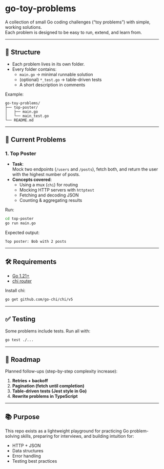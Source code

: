 # go-toy-problems

A collection of small Go coding challenges (“toy problems”) with simple, working solutions.  
Each problem is designed to be easy to run, extend, and learn from.

---

## 📂 Structure

- Each problem lives in its own folder.
- Every folder contains:
  - `main.go` → minimal runnable solution
  - (optional) `*_test.go` → table-driven tests
  - A short description in comments

Example:

```
go-toy-problems/
├── top-poster/
│   ├── main.go
│   └── main_test.go
└── README.md
```

---

## 🚀 Current Problems

### 1. Top Poster

- **Task**:  
  Mock two endpoints (`/users` and `/posts`), fetch both, and return the user with the highest number of posts.
- **Concepts covered**:
  - Using a mux (`chi`) for routing
  - Mocking HTTP servers with `httptest`
  - Fetching and decoding JSON
  - Counting & aggregating results

Run:

```bash
cd top-poster
go run main.go
```

Expected output:

```
Top poster: Bob with 2 posts
```

---

## 🛠️ Requirements

- [Go 1.21+](https://go.dev/dl/)
- [chi router](https://github.com/go-chi/chi)

Install chi:

```bash
go get github.com/go-chi/chi/v5
```

---

## ✅ Testing

Some problems include tests. Run all with:

```bash
go test ./...
```

---

## 🎯 Roadmap

Planned follow-ups (step-by-step complexity increase):

1. **Retries + backoff**
2. **Pagination (fetch until completion)**
3. **Table-driven tests (Jest style in Go)**
4. **Rewrite problems in TypeScript**

---

## 📚 Purpose

This repo exists as a lightweight playground for practicing Go problem-solving skills, preparing for interviews, and building intuition for:

- HTTP + JSON
- Data structures
- Error handling
- Testing best practices
